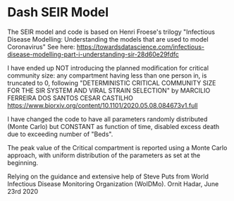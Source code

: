 # Dash SEIR Model

The SEIR model and code is based on Henri Froese's trilogy "Infectious Disease Modelling: Understanding the models that are used to model Coronavirus"
See here: https://towardsdatascience.com/infectious-disease-modelling-part-i-understanding-sir-28d60e29fdfc

I have ended up NOT introducing the planned modification for critical community size: any compartment having less than one person in, is truncated to 0, following "DETERMINISTIC CRITICAL COMMUNITY SIZE FOR THE SIR SYSTEM AND VIRAL STRAIN SELECTION" by MARCILIO FERREIRA DOS SANTOS CESAR CASTILHO
https://www.biorxiv.org/content/10.1101/2020.05.08.084673v1.full

I have changed the code to have all parameters randomly distributed (Monte Carlo) but CONSTANT as function of time, disabled excess death due to exceeding number of "Beds".

The peak value of the Critical compartment is reported using a Monte Carlo approach, with uniform distribution of the parameters as set at the beginning.

Relying on the guidance and extensive help of Steve Puts from World Infectious Disease Monitoring Organization (WoIDMo).
Ornit Hadar, June 23rd 2020
